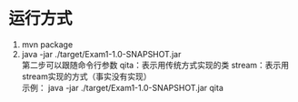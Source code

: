 # 运行方式
1. mvn package
2. java -jar ./target/Exam1-1.0-SNAPSHOT.jar
<br>第二步可以跟随命令行参数
   qita：表示用传统方式实现的类
   stream：表示用stream实现的方式（事实没有实现）
<br>示例：
   java -jar ./target/Exam1-1.0-SNAPSHOT.jar qita
